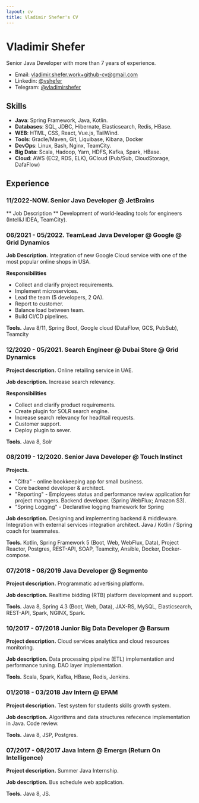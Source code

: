 ```yaml
---
layout: cv
title: Vladimir Shefer's CV
---
```


# Vladimir Shefer
Senior Java Developer with more than 7 years of experience.

- Email: [vladimir.shefer.work+github-cv@gmail.com](mailto:vladimir.shefer.work+github-cv@gmail.com)
- Linkedin: [@vshefer](https://www.linkedin.com/in/vshefer)
- Telegram: [@vladimirshefer](https://t.me/vladimirshefer)

## Skills
- **Java**: Spring Framework, Java, Kotlin.
- **Databases**: SQL, JDBC, Hibernate, Elasticsearch, Redis, HBase.
- **WEB**: HTML, CSS, React, Vue.js, TailWind.
- **Tools**: Gradle/Maven, Git, Liquibase, Kibana, Docker
- **DevOps**: Linux, Bash, Nginx, TeamCity.
- **Big Data**: Scala, Hadoop, Yarn, HDFS, Kafka, Spark, HBase.
- **Cloud**: AWS (EC2, RDS, ELK), GCloud (Pub/Sub, CloudStorage, DafaFlow)

## Experience

### 11/2022-NOW. Senior Java Developer @ JetBrains
** Job Description ** Development of world-leading tools for engineers (IntelliJ IDEA, TeamCity).

### 06/2021 - 05/2022. TeamLead Java Developer @ Google @ Grid Dynamics
**Job Description.** Integration of new Google Cloud service with one of the most popular online shops in USA.

**Responsibilities**
- Collect and clarify project requirements.
- Implement microservices.
- Lead the team (5 developers, 2 QA).
- Report to customer.
- Balance load between team.
- Build CI/CD pipelines.

**Tools.** Java 8/11, Spring Boot, Google cloud (DataFlow, GCS, PubSub), Teamcity

### 12/2020 - 05/2021. Search Engineer @ Dubai Store @ Grid Dynamics
**Project description.** Online retailing service in UAE.

**Job description.** Increase search relevancy.

**Responsibilities**
- Collect and clarify product requirements.
- Create plugin for SOLR search engine.
- Increase search relevancy for head\tail requests.
- Customer support.
- Deploy plugin to sever.

**Tools.** Java 8, Solr

### 08/2019 - 12/2020. Senior Java Developer @ Touch Instinct
**Projects.**
- "Cifra" - online bookkeeping app for small business.
- Core backend developer & architect.
- "Reporting" - Employees status and performance review application for project managers. Backend developer. (Spring WebFlux; Amazon S3).
- "Spring Logging" - Declarative logging framework for Spring

**Job description.** Designing and implementing backend & middleware. 
Integration with external services integration architect.
Java / Kotlin / Spring coach for teammates.

**Tools.** Kotlin, Spring Framework 5 (Boot, Web, WebFlux, Data), Project Reactor, Postgres, REST-API, SOAP, Teamcity, Ansible, Docker, Docker-compose.

### 07/2018 - 08/2019 Java Developer @ Segmento
**Project description.** Programmatic advertising platform. 

**Job description.** Realtime bidding (RTB) platform development and support. 

**Tools.** Java 8, Spring 4.3 (Boot, Web, Data), JAX-RS, MySQL, Elasticsearch, REST-API, Spark, NGINX, Spark.

### 10/2017 - 07/2018 Junior Big Data Developer @ Barsum
**Project description.** Cloud services analytics and cloud resources monitoring.

**Job description.** Data processing pipeline (ETL) implementation and performance tuning. DAO layer implementation.

**Tools.** Scala, Spark, Kafka, HBase, Redis, Jenkins.

### 01/2018 - 03/2018 Jav Intern @ EPAM
**Project description.** Test system for students skills growth system. 

**Job description.** Algorithms and data structures refecence implementation in Java. Code review.

**Tools.** Java 8, JSP, Postgres.

### 07/2017 - 08/2017 Java Intern @ Emergn (Return On Intelligence)
**Project description.** Summer Java Internship.

**Job description.** Bus schedule web application.

**Tools.** Java 8, JS.


<!-- ### Footer

Last updated: Nov 2024 -->


